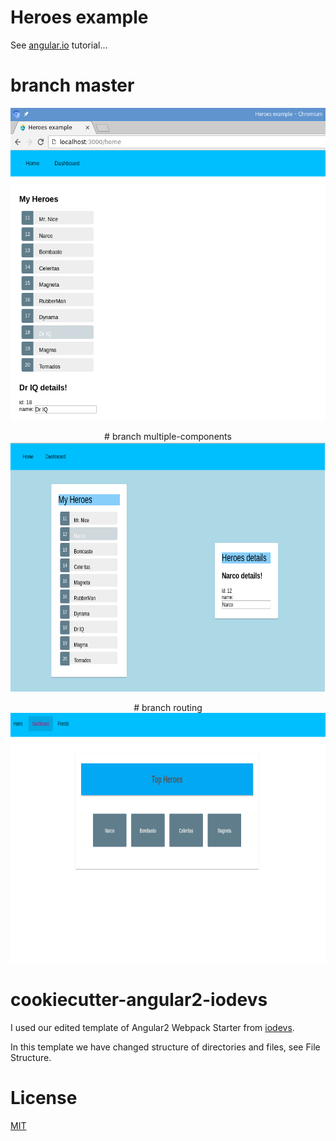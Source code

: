 # Heroes example
See [angular.io](https://angular.io) tutorial...

# branch master
<p align="center">
<img src="https://github.com/ondrej-tucek/angular2-heroes-example/blob/master/src/assets/img/app-screen.png?raw=true" height="500">
</p>

<p align="center">
# branch multiple-components
<img src="https://github.com/ondrej-tucek/angular2-heroes-example/blob/master/src/assets/img/app-screen_multiple-components.png?raw=true" height="400">
</p>

<p align="center">
# branch routing
<img src="https://github.com/ondrej-tucek/angular2-heroes-example/blob/master/src/assets/img/app-screen_routing.png?raw=true" height="400">
</p>

# cookiecutter-angular2-iodevs
I used our edited template of Angular2 Webpack Starter from [iodevs](https://github.com/iodevs/cookiecutter-angular2-iodevs).

In this template we have changed structure of directories and files, see File Structure.



# License
 [MIT](/LICENSE)
